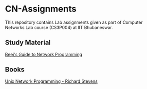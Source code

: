 # CN-Assignments

This repository contains Lab assignments given as part of Computer Networks Lab course (CS3P004) at IIT Bhubaneswar.   

## Study Material
[Beej's Guide to Network Programming](https://beej.us/guide/bgnet/pdf/bgnet_A4.pdf)    

## Books
[Unix Network Programming - Richard Stevens](https://scoecomp.files.wordpress.com/2014/02/2003-unix-network-programming-vol-1-3rd-ed.pdf)  